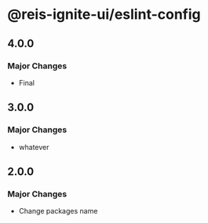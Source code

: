 # @reis-ignite-ui/eslint-config

## 4.0.0

### Major Changes

- Final

## 3.0.0

### Major Changes

- whatever

## 2.0.0

### Major Changes

- Change packages name

